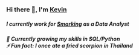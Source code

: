### <h3>Hi there 👋, I'm <a href="https://kapoolay.github.io/" target="_blank">Kevin</a></h3>

<h5>I currently work for <a href="https://www.smarking.com/company" target="_blank">Smarking<a> as a Data Analyst</h5>
  <h5>
  🌱 Currently growing my skills in SQL/Python<br>
  ⚡ Fun fact: I once ate a fried scorpion in Thailand
  </h5>

<!--
**kapoolay/kapoolay** is a ✨ _special_ ✨ repository because its `README.md` (this file) appears on your GitHub profile.

Here are some ideas to get you started:

- 🔭 I’m currently working on ...
- 🌱 I’m currently learning ...
- 👯 I’m looking to collaborate on ...
- 🤔 I’m looking for help with ...
- 💬 Ask me about ...
- 📫 How to reach me: ...
- 😄 Pronouns: ...
- ⚡ Fun fact: ...
testing with GitHub email

-->
